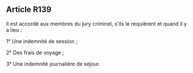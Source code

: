 Article R139
----
Il est accordé aux membres du jury criminel, s'ils le requièrent et quand il y a
lieu :

1° Une indemnité de session ;

2° Des frais de voyage ;

3° Une indemnité journalière de séjour.

